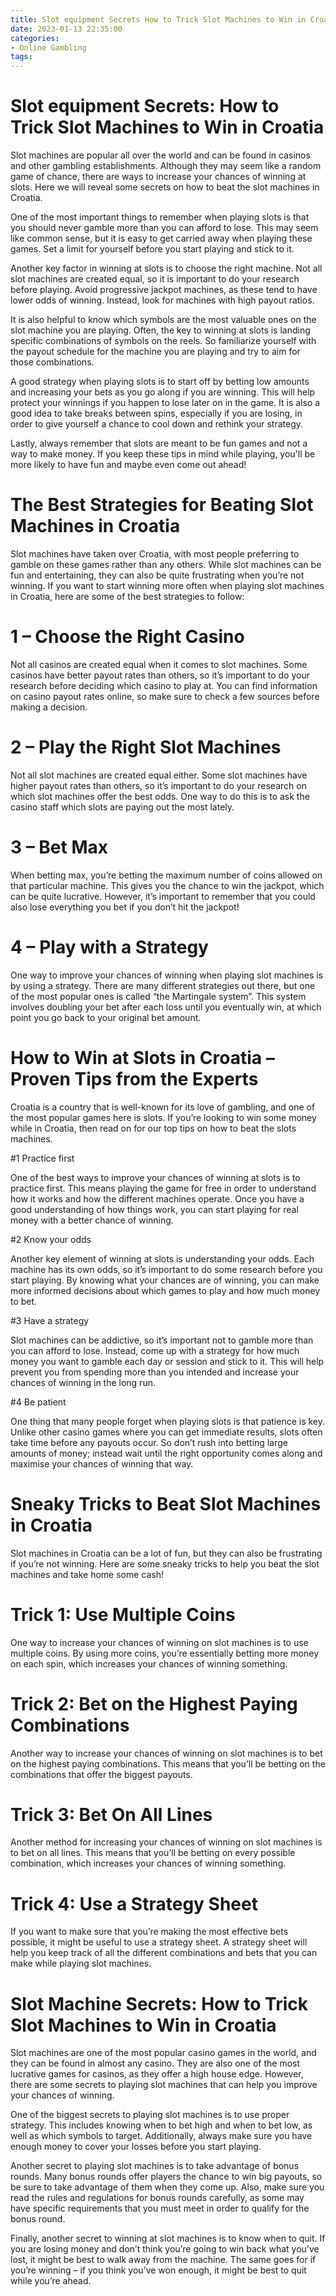 ```yaml
---
title: Slot equipment Secrets How to Trick Slot Machines to Win in Croatia 
date: 2023-01-13 22:35:00
categories:
- Online Gambling
tags:
---
```



#  Slot equipment Secrets: How to Trick Slot Machines to Win in Croatia 

Slot machines are popular all over the world and can be found in casinos and other gambling establishments. Although they may seem like a random game of chance, there are ways to increase your chances of winning at slots. Here we will reveal some secrets on how to beat the slot machines in Croatia.

One of the most important things to remember when playing slots is that you should never gamble more than you can afford to lose. This may seem like common sense, but it is easy to get carried away when playing these games. Set a limit for yourself before you start playing and stick to it.

Another key factor in winning at slots is to choose the right machine. Not all slot machines are created equal, so it is important to do your research before playing. Avoid progressive jackpot machines, as these tend to have lower odds of winning. Instead, look for machines with high payout ratios.

It is also helpful to know which symbols are the most valuable ones on the slot machine you are playing. Often, the key to winning at slots is landing specific combinations of symbols on the reels. So familiarize yourself with the payout schedule for the machine you are playing and try to aim for those combinations.

A good strategy when playing slots is to start off by betting low amounts and increasing your bets as you go along if you are winning. This will help protect your winnings if you happen to lose later on in the game. It is also a good idea to take breaks between spins, especially if you are losing, in order to give yourself a chance to cool down and rethink your strategy.

Lastly, always remember that slots are meant to be fun games and not a way to make money. If you keep these tips in mind while playing, you'll be more likely to have fun and maybe even come out ahead!

#  The Best Strategies for Beating Slot Machines in Croatia 

Slot machines have taken over Croatia, with most people preferring to gamble on these games rather than any others. While slot machines can be fun and entertaining, they can also be quite frustrating when you’re not winning. If you want to start winning more often when playing slot machines in Croatia, here are some of the best strategies to follow:

# 1 – Choose the Right Casino

Not all casinos are created equal when it comes to slot machines. Some casinos have better payout rates than others, so it’s important to do your research before deciding which casino to play at. You can find information on casino payout rates online, so make sure to check a few sources before making a decision.

# 2 – Play the Right Slot Machines

Not all slot machines are created equal either. Some slot machines have higher payout rates than others, so it’s important to do your research on which slot machines offer the best odds. One way to do this is to ask the casino staff which slots are paying out the most lately.

# 3 – Bet Max

When betting max, you’re betting the maximum number of coins allowed on that particular machine. This gives you the chance to win the jackpot, which can be quite lucrative. However, it’s important to remember that you could also lose everything you bet if you don’t hit the jackpot!

# 4 – Play with a Strategy 
One way to improve your chances of winning when playing slot machines is by using a strategy. There are many different strategies out there, but one of the most popular ones is called “the Martingale system”. This system involves doubling your bet after each loss until you eventually win, at which point you go back to your original bet amount.

#  How to Win at Slots in Croatia – Proven Tips from the Experts 

Croatia is a country that is well-known for its love of gambling, and one of the most popular games here is slots. If you’re looking to win some money while in Croatia, then read on for our top tips on how to beat the slots machines.

#1 Practice first

One of the best ways to improve your chances of winning at slots is to practice first. This means playing the game for free in order to understand how it works and how the different machines operate. Once you have a good understanding of how things work, you can start playing for real money with a better chance of winning.

#2 Know your odds

Another key element of winning at slots is understanding your odds. Each machine has its own odds, so it’s important to do some research before you start playing. By knowing what your chances are of winning, you can make more informed decisions about which games to play and how much money to bet.

#3 Have a strategy

Slot machines can be addictive, so it’s important not to gamble more than you can afford to lose. Instead, come up with a strategy for how much money you want to gamble each day or session and stick to it. This will help prevent you from spending more than you intended and increase your chances of winning in the long run.

#4 Be patient

One thing that many people forget when playing slots is that patience is key. Unlike other casino games where you can get immediate results, slots often take time before any payouts occur. So don’t rush into betting large amounts of money; instead wait until the right opportunity comes along and maximise your chances of winning that way.

#  Sneaky Tricks to Beat Slot Machines in Croatia 

Slot machines in Croatia can be a lot of fun, but they can also be frustrating if you’re not winning. Here are some sneaky tricks to help you beat the slot machines and take home some cash!

# Trick 1: Use Multiple Coins
One way to increase your chances of winning on slot machines is to use multiple coins. By using more coins, you’re essentially betting more money on each spin, which increases your chances of winning something.

# Trick 2: Bet on the Highest Paying Combinations
Another way to increase your chances of winning on slot machines is to bet on the highest paying combinations. This means that you’ll be betting on the combinations that offer the biggest payouts.

# Trick 3: Bet On All Lines
Another method for increasing your chances of winning on slot machines is to bet on all lines. This means that you’ll be betting on every possible combination, which increases your chances of winning something. 

# Trick 4: Use a Strategy Sheet
If you want to make sure that you’re making the most effective bets possible, it might be useful to use a strategy sheet. A strategy sheet will help you keep track of all the different combinations and bets that you can make while playing slot machines.

#  Slot Machine Secrets: How to Trick Slot Machines to Win in Croatia

Slot machines are one of the most popular casino games in the world, and they can be found in almost any casino. They are also one of the most lucrative games for casinos, as they offer a high house edge. However, there are some secrets to playing slot machines that can help you improve your chances of winning.

One of the biggest secrets to playing slot machines is to use proper strategy. This includes knowing when to bet high and when to bet low, as well as which symbols to target. Additionally, always make sure you have enough money to cover your losses before you start playing.

Another secret to playing slot machines is to take advantage of bonus rounds. Many bonus rounds offer players the chance to win big payouts, so be sure to take advantage of them when they come up. Also, make sure you read the rules and regulations for bonus rounds carefully, as some may have specific requirements that you must meet in order to qualify for the bonus round.

Finally, another secret to winning at slot machines is to know when to quit. If you are losing money and don’t think you’re going to win back what you’ve lost, it might be best to walk away from the machine. The same goes for if you’re winning – if you think you’ve won enough, it might be best to quit while you’re ahead.